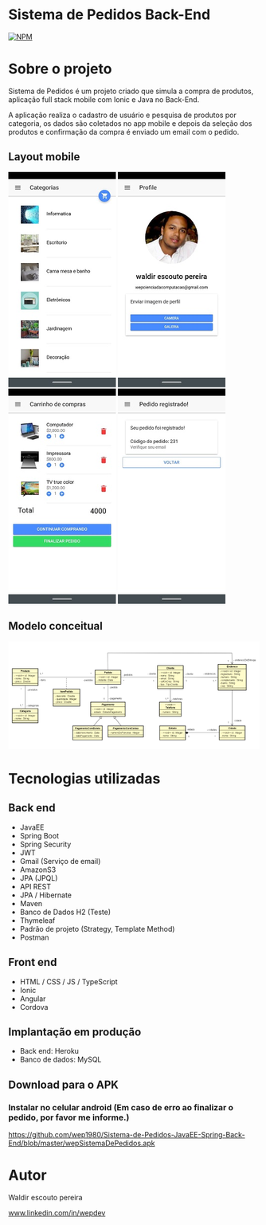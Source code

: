 # Sistema de Pedidos Back-End
[![NPM](https://img.shields.io/npm/l/react)](https://github.com/wep1980/Sistema-de-Pedidos-JavaEE-Spring-Back-End/blob/master/LICENSE) 

# Sobre o projeto

Sistema de Pedidos é um projeto criado que simula a compra de produtos, aplicação full stack mobile com Ionic e Java no Back-End.

A aplicação realiza o cadastro de usuário e pesquisa de produtos por categoria, os dados são coletados no app mobile e depois da seleção dos produtos e confirmação da compra é enviado um email com o pedido. 

## Layout mobile
![Mobile 1](https://github.com/wep1980/Sistema-de-Pedidos-JavaEE-Spring-Back-End/blob/master/App01.jpeg) ![Mobile 2](https://github.com/wep1980/Sistema-de-Pedidos-JavaEE-Spring-Back-End/blob/master/App02.jpeg) ![Mobile 2](https://github.com/wep1980/Sistema-de-Pedidos-JavaEE-Spring-Back-End/blob/master/App03.jpeg) ![Mobile 2](https://github.com/wep1980/Sistema-de-Pedidos-JavaEE-Spring-Back-End/blob/master/App04.jpeg)

## Modelo conceitual
![Modelo Conceitual](https://github.com/wep1980/Sistema-de-Pedidos-JavaEE-Spring-Back-End/blob/master/mc.png)

# Tecnologias utilizadas
## Back end
- JavaEE
- Spring Boot
- Spring Security
- JWT
- Gmail (Serviço de email)
- AmazonS3
- JPA (JPQL)
- API REST
- JPA / Hibernate
- Maven
- Banco de Dados H2 (Teste)
- Thymeleaf
- Padrão de projeto (Strategy, Template Method)
- Postman
## Front end
- HTML / CSS / JS / TypeScript
- Ionic
- Angular
- Cordova
## Implantação em produção
- Back end: Heroku
- Banco de dados: MySQL

## Download para o APK
### Instalar no celular android (Em caso de erro ao finalizar o pedido, por favor me informe.)
https://github.com/wep1980/Sistema-de-Pedidos-JavaEE-Spring-Back-End/blob/master/wepSistemaDePedidos.apk
# Autor

Waldir escouto pereira

www.linkedin.com/in/wepdev

